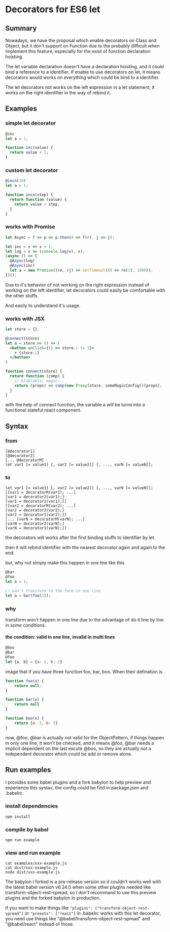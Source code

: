 # Decorators for ES6 let

## Summary
Nowadays, we have the proposal which enable decorators on Class and Object, but it don't support on Function due to the probably difficult when implement this feature, especially for the exist of function declaration hoisting.

The let variable declaration doesn't have a declaration hoisting, and it could bind a reference to a identifier. If enable to use decorators on let, it means decorators would works on everything which could be bind to a identifier.

The let decorators not works on the left expression in a let statement, it works on the right identifier in the way of rebind it.

## Examples

### simple let decorator
``` javascript
@inc
let a = 1;

function inc(value) {
  return value + 1;
}
```

### custom let decorator
``` javascript
@incn(10)
let a = 1;

function incn(step) {
  return function (value) {
    return value + step;
  }
}
```

### works with Promise
``` javascript
let Async = f => p => p.then(r => f(r), j => j);

let inc = v => v + 1;
let log = v => (console.log(v), v);
(async () => {
  @Async(log)
  @Async(inc)
  let a = new Promise((re, rj) => setTimeout(() => re(1), 1000));
})();

```
Due to it's behavior of not working on the right expression instead of working on the left identifier, let decorators could easily be comfortable with the other stuffs.

And easily to understand it's usage.

### works with JSX
``` jsx
let store = {};

@connect(store)
let a = store => () => (
  <button onClick={() => store.i += 1}>
    + {store.i}
  </button>
)

function connect(store) {
  return function (comp) {
    // blablabla, magic...
    return (props) => comp(new Proxy(store, someMagicConfig))(props);
  }
}

```

with the help of connect function, the variable a will be turns into a functional stateful react component.


## Syntax

### from
```
[@decorator1]
[@decorator2]
[... @decoratorM]
let var1 [= value1] [, var2 [= value2]] [, ..., varN [= valueN]];

```

### to
```
let var1 [= value1] [, var2 [= value2]] [, ..., varN [= valueN]];
[[var1 = decoratorM(var1); ...]
[var1 = decorator2(var1);]
[var1 = decorator1(var1);]]
[[var2 = decoratorM(var2); ...]
[var2 = decorator2(var2);]
[var2 = decorator1(var2);]]
[... [varN = decoratorM(varN); ...]
[varN = decorator2(varN);]
[varN = decorator1(varN);]]
```
the decorators will works after the first binding stuffs to identifier by let.

then it will rebind identifier with the nearest decorator again and again to the end.

but, why not simply make this happen in one line like this

``` javascript
@bar
@foo
let a = 1;

// won't transform to the form in one line
let a = bar(foo(1));

```

### why 

transform won't happen in one line due to the advantage of do it line by line in some conditions.

#### the condition: valid in one line, invalid in multi lines

``` javascript
@boo
@bar
@foo
let {a, b} = {a: 1, b: 2}

```

image that if you have three function foo, bar, boo. When their defination is

``` javascript
function foo(x) {
    return null;
}

function bar(x) {
    return null
}

function boo(x) {
    return {a: 2, b: 3}
}
```

now, @foo, @bar is actually not valid for the ObjectPattern, if things happen in only one line, it won't be checked, and it means @foo, @bar needs a implicit dependent on the last excute @boo, so they are actually not a independent decorator which could be add or remove alone.

## Run examples
I provides some babel plugins and a fork babylon to help preview and experience this syntax, the config could be find in package.json and .babelrc. 

### install dependencies
```
npm install
```

### compile by babel
```
npm run example
```

### view and run example
```
cat examples/xxx-example.js
cat dist/xxx-example.js
node dist/xxx-example.js
```

The babylon I forked is a pre-release version so it couldn't works well with the latest babel version v6.24.0 when some other plugins needed like transform-object-rest-spread, so I don't recommand to use this preview plugins and the forked babylon in production.

if you want to make things like `"plugins": ["transform-object-rest-spread"]` or `"presets": ["react"]` in .babelrc works with this let decorator, you need use things like "@babel/transform-object-rest-spread" and "@babel/react" instead of those.
